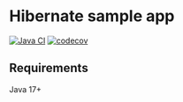 # Hibernate sample app

[![Java CI](https://github.com/mfvanek/hibernate-sample/actions/workflows/tests.yml/badge.svg)](https://github.com/mfvanek/hibernate-sample/actions/workflows/tests.yml)
[![codecov](https://codecov.io/gh/mfvanek/hibernate-sample/branch/master/graph/badge.svg?token=S86JZL3IOR)](https://codecov.io/gh/mfvanek/hibernate-sample)

## Requirements
Java 17+
